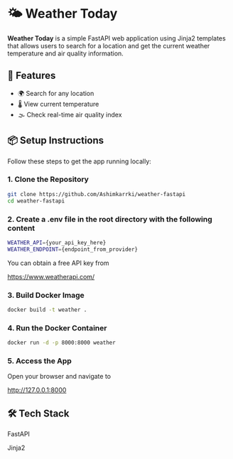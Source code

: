 # 🌤️ Weather Today

**Weather Today** is a simple FastAPI web application using Jinja2 templates that allows users to search for a location and get the current weather temperature and air quality information.

## 🚀 Features

- 🌍 Search for any location
- 🌡️ View current temperature
- 🌫️ Check real-time air quality index

## 📦 Setup Instructions

Follow these steps to get the app running locally:

### 1. Clone the Repository

```bash
git clone https://github.com/Ashimkarrki/weather-fastapi
cd weather-fastapi
```

### 2. Create a .env file in the root directory with the following content

```bash
WEATHER_API={your_api_key_here}
WEATHER_ENDPOINT={endpoint_from_provider}
```

You can obtain a free API key from

https://www.weatherapi.com/

### 3. Build Docker Image

```bash
docker build -t weather .
```

### 4. Run the Docker Container

```bash
docker run -d -p 8000:8000 weather
```

### 5. Access the App

Open your browser and navigate to

http://127.0.0.1:8000

## 🛠️ Tech Stack

FastAPI

Jinja2
